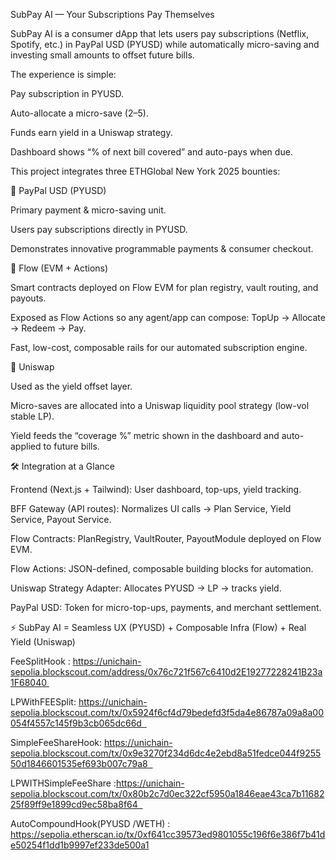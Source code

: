 SubPay AI — Your Subscriptions Pay Themselves

SubPay AI is a consumer dApp that lets users pay subscriptions (Netflix, Spotify, etc.) in PayPal USD (PYUSD) while automatically micro-saving and investing small amounts to offset future bills.

The experience is simple:

Pay subscription in PYUSD.

Auto-allocate a micro-save ($2–$5).

Funds earn yield in a Uniswap strategy.

Dashboard shows “% of next bill covered” and auto-pays when due.


This project integrates three ETHGlobal New York 2025 bounties:

🔹 PayPal USD (PYUSD)

Primary payment & micro-saving unit.

Users pay subscriptions directly in PYUSD.

Demonstrates innovative programmable payments & consumer checkout.

🔹 Flow (EVM + Actions)

Smart contracts deployed on Flow EVM for plan registry, vault routing, and payouts.

Exposed as Flow Actions so any agent/app can compose: TopUp → Allocate → Redeem → Pay.

Fast, low-cost, composable rails for our automated subscription engine.

🔹 Uniswap

Used as the yield offset layer.

Micro-saves are allocated into a Uniswap liquidity pool strategy (low-vol stable LP).

Yield feeds the “coverage %” metric shown in the dashboard and auto-applied to future bills.

🛠️ Integration at a Glance

Frontend (Next.js + Tailwind): User dashboard, top-ups, yield tracking.

BFF Gateway (API routes): Normalizes UI calls → Plan Service, Yield Service, Payout Service.

Flow Contracts: PlanRegistry, VaultRouter, PayoutModule deployed on Flow EVM.

Flow Actions: JSON-defined, composable building blocks for automation.

Uniswap Strategy Adapter: Allocates PYUSD → LP → tracks yield.

PayPal USD: Token for micro-top-ups, payments, and merchant settlement.

⚡ SubPay AI = Seamless UX (PYUSD) + Composable Infra (Flow) + Real Yield (Uniswap)


FeeSplitHook : https://unichain-sepolia.blockscout.com/address/0x76c721f567c6410d2E19277228241B23a1F68040 

LPWithFEESplit: https://unichain-sepolia.blockscout.com/tx/0x5924f6cf4d79bedefd3f5da4e86787a09a8a00054f4557c145f9b3cb065dc66d  

SimpleFeeShareHook: https://unichain-sepolia.blockscout.com/tx/0x9e3270f234d6dc4e2ebd8a51fedce044f925550d1846601535ef693b007c79a8  

LPWITHSimpleFeeShare :https://unichain-sepolia.blockscout.com/tx/0x80b2c7d0ec322cf5950a1846eae43ca7b1168225f89ff9e1899cd9ec58ba8f64  

AutoCompoundHook(PYUSD /WETH) : https://sepolia.etherscan.io/tx/0xf641cc39573ed9801055c196f6e386f7b41de50254f1dd1b9997ef233de500a1
